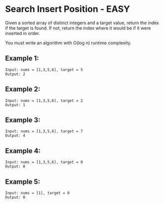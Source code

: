 # Search Insert Position - EASY

Given a sorted array of distinct integers and a target value, return the index if the target is found. If not, return the index where it would be if it were inserted in order.

You must write an algorithm with O(log n) runtime complexity.

## Example 1:

```
Input: nums = [1,3,5,6], target = 5
Output: 2
```

## Example 2:

```
Input: nums = [1,3,5,6], target = 2
Output: 1
```

## Example 3:

```
Input: nums = [1,3,5,6], target = 7
Output: 4
```

## Example 4:

```
Input: nums = [1,3,5,6], target = 0
Output: 0
```

## Example 5:

```
Input: nums = [1], target = 0
Output: 0
```